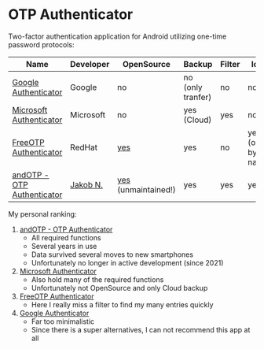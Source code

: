 # OTP Authenticator

Two-factor authentication application for Android utilizing one-time password protocols:

| Name | Developer | OpenSource | Backup | Filter | Icon | Rename |
|------|-----------|------------|--------|--------|------|--------|
| [Google Authenticator](https://play.google.com/store/apps/details?id=com.google.android.apps.authenticator2) | Google | no | no (only tranfer) | no | no | only username (label) |
| [Microsoft Authenticator](https://play.google.com/store/apps/details?id=com.azure.authenticator) | Microsoft | no | yes (Cloud) | yes | no | only issuer |
| [FreeOTP Authenticator](https://play.google.com/store/apps/details?id=org.fedorahosted.freeotp) | RedHat | [yes](https://github.com/freeotp/freeotp-android) | yes | no | yes (only by name) | yes |
| [andOTP - OTP Authenticator](https://play.google.com/store/apps/details?id=org.shadowice.flocke.andotp) | [Jakob N.](https://github.com/flocke) | [yes](https://github.com/andOTP/andOTP) (unmaintained!) | yes | yes | yes | yes |

My personal ranking:

1. [andOTP - OTP Authenticator](https://play.google.com/store/apps/details?id=org.shadowice.flocke.andotp)
    * All required functions
    * Several years in use
    * Data survived several moves to new smartphones
    * Unfortunately no longer in active development (since 2021)
1. [Microsoft Authenticator](https://play.google.com/store/apps/details?id=com.azure.authenticator)
    * Also hold many of the required functions
    * Unfortunately not OpenSource and only Cloud backup
1. [FreeOTP Authenticator](https://play.google.com/store/apps/details?id=org.fedorahosted.freeotp)
    * Here I really miss a filter to find my many entries quickly
1. [Google Authenticator](https://play.google.com/store/apps/details?id=com.google.android.apps.authenticator2)
    * Far too minimalistic
    * Since there is a super alternatives, I can not recommend this app at all